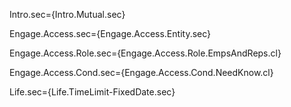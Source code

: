 Intro.sec={Intro.Mutual.sec}

Engage.Access.sec={Engage.Access.Entity.sec}

Engage.Access.Role.sec={Engage.Access.Role.EmpsAndReps.cl}

Engage.Access.Cond.sec={Engage.Access.Cond.NeedKnow.cl}

Life.sec={Life.TimeLimit-FixedDate.sec}

